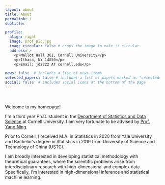 ```yaml
---
layout: about
title: About
permalink: /
subtitle:

profile:
  align: right
  image: prof_pic.jpg
  image_circular: false # crops the image to make it circular
  address: >
    <p>Mallot Hall 301, Cornell University</p>
    <p>Ithaca, NY 14850</p>
    <p>Email: jd2222 AT cornell.edu</p>

news: false  # includes a list of news items
selected_papers: false # includes a list of papers marked as "selected={true}"
social: false  # includes social icons at the bottom of the page
---
```

<br/>
<br/>
Welcome to my homepage!

I'm a third year Ph.D. student in the [Department of Statistics and Data Science](https://stat.cornell.edu) 
at Cornell University. I am very fortunate to be advised 
by [Prof. Yang Ning](https://yangning.stat.cornell.edu).  

Prior to Cornell, I received M.A. in Statistics in 2020 from Yale 
University and 
 Bachelor’s degree in Statistics in 2019 from University of Science and Technology 
 of China (USTC).

I am broadly interested in developing statistical methodology with theoretical 
guarantees, where the scientific problems arise from interdisciplinary research
 with high-dimensional and complex data. Specifically, I'm interested in 
 high-dimensional inference and statistical machine learning.
 

